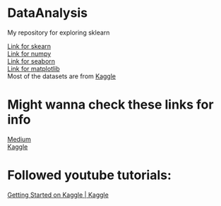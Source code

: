 # DataAnalysis
My repository for exploring sklearn


[Link for skearn](https://scikit-learn.org/stable/)\
[Link for numpy](https://numpy.org/doc/)\
[Link for seaborn](https://seaborn.pydata.org/)\
[Link for matplotlib](https://matplotlib.org/stable/index.html)\
Most of the datasets are from [Kaggle](https://www.kaggle.com/)

# Might wanna check these links for info
[Medium](https://medium.datadriveninvestor.com/51-data-sets-for-beginner-data-science-and-machine-learning-projects-61edf14095a0)\
[Kaggle](https://www.kaggle.com/code/rtatman/fun-beginner-friendly-datasets)

# Followed youtube tutorials: 
[Getting Started on Kaggle | Kaggle](https://www.youtube.com/playlist?list=PLqFaTIg4myu8gbDh6oBl7XRYNBlthpDEW)
